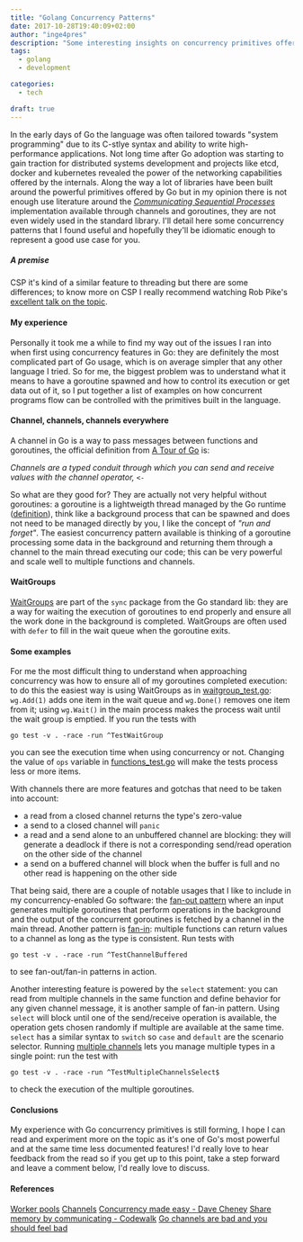 ```yaml
---
title: "Golang Concurrency Patterns"
date: 2017-10-28T19:40:09+02:00
author: "inge4pres"
description: "Some interesting insights on concurrency primitives offered by Go"
tags:
  - golang
  - development

categories:
  - tech

draft: true
---
```


In the early days of Go the language was often tailored towards "system programming" due to its C-stlye syntax and ability to write high-performance applications. Not long time after Go adoption was starting to gain traction for distributed systems development and projects like etcd, docker and kubernetes revealed the power of the networking capabilities offered by the internals. Along the way a lot of libraries have been built around the powerful primitives offered by Go but in my opinion there is not enough use literature around the *[Communicating Sequential Processes](https://en.wikipedia.org/wiki/Communicating_sequential_processes)* implementation available through channels and goroutines, they are not even widely used in the standard library. I'll detail here some concurrency patterns that I found useful and hopefully they'll be idiomatic enough to represent a good use case for you.

##### A premise
CSP it's kind of a similar feature to threading but there are some differences; to know more on CSP I really recommend watching Rob Pike's [excellent talk on the topic](https://vimeo.com/49718712).

#### My experience
Personally it took me a while to find my way out of the issues I ran into when first using concurrency features in Go: they are definitely the most complicated part of Go usage, which is on average simpler that any other language I tried. So for me, the biggest problem was to understand what it means to have a goroutine spawned and how to control its execution or get data out of it, so I put together a list of examples on how concurrent programs flow can be controlled with the primitives built in the language.

#### Channel, channels, channels everywhere
A channel in Go is a way to pass messages between functions and goroutines, the official definition from [A Tour of Go](https://tour.golang.org/concurrency/2) is:

_Channels are a typed conduit through which you can send and receive values with the channel operator, `<-`_

So what are they good for? They are actually not very helpful without goroutines: a goroutine is a lightweigth thread managed by the Go runtime ([definition](https://tour.golang.org/concurrency/1)), think like a background process that can be spawned and does not need to be managed directly by you, I like the concept of _"run and forget"_.
The easiest concurrency pattern available is thinking of a goroutine processing some data in the background and returning them through a channel to the main thread executing our code; this can be very powerful and scale well to multiple functions and channels.

#### WaitGroups
[WaitGroups](https://golang.org/pkg/sync/#WaitGroup) are part of the `sync` package from the Go standard lib: they are a way for waiting the execution of goroutines to end properly and ensure all the work done in the background is completed. WaitGroups are often used with `defer` to fill in the wait queue when the goroutine exits.

#### Some examples
For me the most difficult thing to understand when approaching concurrency was how to ensure all of my goroutines completed execution: to do this the easiest way is using WaitGroups as in [waitgroup_test.go](https://github.com/inge4pres/blog/blob/master/golang-concurrency-patterns/waitgroup_test.go): `wg.Add(1)` adds one item in the wait queue and `wg.Done()` removes one item from it; using `wg.Wait()` in the main process makes the process wait until the wait group is emptied.
If you run the tests with

```
go test -v . -race -run ^TestWaitGroup
```

you can see the execution time when using concurrency or not. Changing the value of `ops` variable in [functions_test.go](https://github.com/inge4pres/blog/blob/master/golang-concurrency-patterns/functions_test.go#L3) will make the tests process less or more items.

With channels there are more features and gotchas that need to be taken into account:
* a read from a closed channel returns the type's zero-value
* a send to a closed channel will `panic`
* a read and a send alone to an unbuffered channel are blocking: they will generate a deadlock if there is not a corresponding send/read operation on the other side of the channel
* a send on a buffered channel will block when the buffer is full and no other read is happening on the other side

That being said, there are a couple of notable usages that I like to include in my concurrency-enabled Go software: the [fan-out pattern](https://github.com/inge4pres/blog/blob/master/golang-concurrency-patterns/channels_test.go#L22) where an input generates multiple goroutines that perform operations in the background and the output of the concurrent goroutines is fetched by a channel in the main thread. Another pattern is [fan-in](https://github.com/inge4pres/blog/blob/master/golang-concurrency-patterns/channels_test.go#L36): multiple functions can return values to a channel as long as the type is consistent. Run tests with

```
go test -v . -race -run ^TestChannelBuffered
```

to see fan-out/fan-in patterns in action.

Another interesting feature is powered by the `select` statement: you can read from multiple channels in the same function and define behavior for any given channel message, it is another sample of fan-in pattern. Using `select` will block until one of the send/receive operation is available, the operation gets chosen randomly if multiple are available at the same time. `select` has a similar syntax to `switch` so `case` and `default` are the scenario selector. Running [multiple channels](https://github.com/inge4pres/blog/blob/master/golang-concurrency-patterns/channels_test.go#L55) lets you manage multiple types in a single point: run the test with

```
go test -v . -race -run ^TestMultipleChannelsSelect$
```

to check the execution of the multiple goroutines.

#### Conclusions
My experience with Go concurrency primitives is still forming, I hope I can read and experiment more on the topic as it's one of Go's most powerful and at the same time less documented features! I'd really love to hear feedback from the read so if you get up to this point, take a step forward and leave a comment below, I'd really love to discuss.

#### References
[Worker pools](https://gobyexample.com/worker-pools)
[Channels](https://golangbot.com/channels/)
[Concurrency made easy - Dave Cheney](https://www.youtube.com/watch?v=yKQOunhhf4A)
[Share memory by communicating - Codewalk](https://golang.org/doc/codewalk/sharemem/)
[Go channels are bad and you should feel bad](http://www.jtolds.com/writing/2016/03/go-channels-are-bad-and-you-should-feel-bad/)
